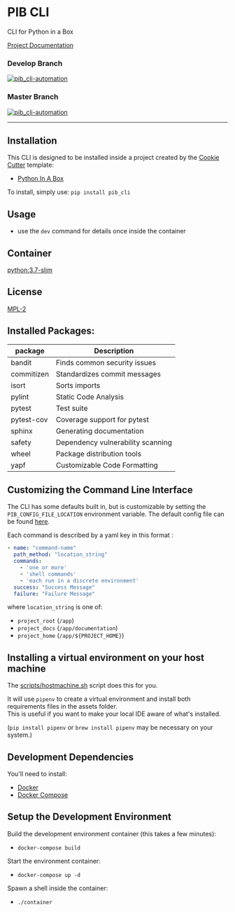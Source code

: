 # PIB CLI

CLI for Python in a Box

[Project Documentation](https://pib_cli.readthedocs.io/en/latest/)

### Develop Branch
[![pib_cli-automation](https://github.com/niall-byrne/pib_cli/workflows/pib_cli%20Automation/badge.svg?branch=develop)](https://github.com/niall-byrne/pib_cli/actions)

### Master Branch
[![pib_cli-automation](https://github.com/niall-byrne/pib_cli/workflows/pib_cli%20Automation/badge.svg?branch=master)](https://github.com/niall-byrne/pib_cli/actions)

----

## Installation

This CLI is designed to be installed inside a project created by the [Cookie Cutter](https://github.com/cookiecutter/cookiecutter) template:
- [Python In A Box](https://github.com/niall-byrne/python-in-a-box)

To install, simply use: `pip install pib_cli`

## Usage

- use the `dev` command for details once inside the container

## Container

[python:3.7-slim](https://github.com/docker-library/python/tree/master/3.7/buster/slim)

## License

[MPL-2](LICENSE)

## Installed Packages:
| package | Description                                                 |
|---------|-------------------------------------------------------------|
| bandit  | Finds common security issues                                |
| commitizen | Standardizes commit messages                             |
| isort   | Sorts imports                                               |               
| pylint  | Static Code Analysis                                        |
| pytest  | Test suite                                                  |
| pytest-cov | Coverage support for pytest                              |
| sphinx  | Generating documentation                                    |
| safety  | Dependency vulnerability scanning                           |
| wheel   | Package distribution tools                                  |
| yapf    | Customizable Code Formatting                                |

## Customizing the Command Line Interface

The CLI has some defaults built in, but is customizable by setting the `PIB_CONFIG_FILE_LOCATION` environment variable.
The default config file can be found [here](pib_cli/config/config.yml).

Each command is described by a yaml key in this format :
```yaml
- name: "command-name"
  path_method: "location_string"
  commands:
    - 'one or more'
    - 'shell commands'
    - 'each run in a discrete environment'
  success: "Success Message"
  failure: "Failure Message"
```

where `location_string` is one of:
- `project_root` (`/app`)
- `project_docs` (`/app/documentation`)
- `project_home` (`/app/${PROJECT_HOME}`)

## Installing a virtual environment on your host machine

The [scripts/hostmachine.sh](scripts/hostmachine.sh) script does this for you.

It will use `pipenv` to create a virtual environment and install both requirements files in the assets folder.  
This is useful if you want to make your local IDE aware of what's installed.

(`pip install pipenv` or `brew install pipenv` may be necessary on your system.)

## Development Dependencies

You'll need to install:
 - [Docker](https://www.docker.com/) 
 - [Docker Compose](https://docs.docker.com/compose/install/)

## Setup the Development Environment

Build the development environment container (this takes a few minutes):
- `docker-compose build`

Start the environment container:
- `docker-compose up -d`

Spawn a shell inside the container:
- `./container`